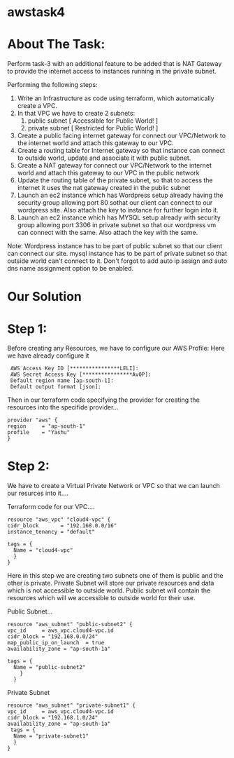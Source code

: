 # awstask4
# About The Task:

Perform task-3 with an additional feature to be added that is NAT Gateway to provide the internet access to instances running in the private subnet.

Performing the following steps:
1.  Write an Infrastructure as code using terraform, which automatically create a VPC.
2.  In that VPC we have to create 2 subnets:
    1.   public  subnet [ Accessible for Public World! ] 
    2.   private subnet [ Restricted for Public World! ]
3. Create a public facing internet gateway for connect our VPC/Network to the internet world and attach this gateway to our VPC.
4. Create  a routing table for Internet gateway so that instance can connect to outside world, update and associate it with public subnet.
5.  Create a NAT gateway for connect our VPC/Network to the internet world  and attach this gateway to our VPC in the public network
6.  Update the routing table of the private subnet, so that to access the internet it uses the nat gateway created in the public subnet
7.  Launch an ec2 instance which has Wordpress setup already having the security group allowing  port 80 sothat our client can connect to our wordpress site. Also attach the key to instance for further login into it.
8.  Launch an ec2 instance which has MYSQL setup already with security group allowing  port 3306 in private subnet so that our wordpress vm can connect with the same. Also attach the key with the same.

Note: Wordpress instance has to be part of public subnet so that our client can connect our site. 
mysql instance has to be part of private  subnet so that outside world can't connect to it.
Don't forgot to add auto ip assign and auto dns name assignment option to be enabled.

# Our Solution

# Step 1:
Before creating any Resources, we have to configure our AWS Profile: Here we have already configure it

     AWS Access Key ID [****************LELI]:
     AWS Secret Access Key [****************Av0P]:
     Default region name [ap-south-1]:   
     Default output format [json]:

Then in our terraform code specifying the provider for creating the resources into the specifide provider...

    provider "aws" {
    region     = "ap-south-1"
    profile    = "Yashu"
    }
    
    
# Step 2:

We have to create a Virtual Private Network or VPC so that we can launch our resurces into it....

Terraform code for our VPC....

    resource "aws_vpc" "cloud4-vpc" {
    cidr_block       = "192.168.0.0/16"
    instance_tenancy = "default"

    tags = {
      Name = "cloud4-vpc"
      }
    }  
    
Here in this step we are creating two subnets one of them is public and the other is private. Private Subnet will store our private resources and data which is not accessible to outside world. Public subnet will contain the resources which will we accessible to outside world for their use.

Public Subnet...    

    resource "aws_subnet" "public-subnet2" {
    vpc_id     = aws_vpc.cloud4-vpc.id
    cidr_block = "192.168.0.0/24"
    map_public_ip_on_launch  = true
    availability_zone = "ap-south-1a"

    tags = {
      Name = "public-subnet2"
        }
      }
      
  Private Subnet

    resource "aws_subnet" "private-subnet1" {
    vpc_id     = aws_vpc.cloud4-vpc.id
    cidr_block = "192.168.1.0/24"
    availability_zone = "ap-south-1a"
     tags = {
      Name = "private-subnet1"
      }
    }    
    
    
